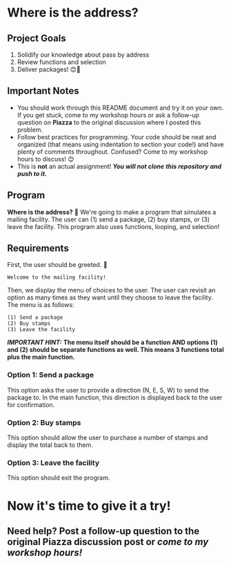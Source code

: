 # Where is the address?

## Project Goals
1. Solidify our knowledge about pass by address
2. Review functions and selection
3. Deliver packages! :blush::love_letter:

## Important Notes
* You should work through this README document and try it on your own. If you get stuck, come to my workshop hours or ask a follow-up question on __Piazza__ to the original discussion where I posted this problem.
* Follow best practices for programming. Your code should be neat and organized (that means using indentation to section your code!) and have plenty of comments throughout. Confused? Come to my workshop hours to discuss! :blush:
* This is __not__ an actual assignment! ***You will not clone this repository and push to it.***

## Program
__Where is the address?__ :love_letter: We're going to make a program that simulates a mailing facility. The user can (1) send a package, (2) buy stamps, or (3) leave the facility. This program also uses functions, looping, and selection!

## Requirements
First, the user should be greeted. :wave:

`Welcome to the mailing facility!`

Then, we display the menu of choices to the user. The user can revisit an option as many times as they want until they choose to leave the facility. The menu is as follows:

```
(1) Send a package
(2) Buy stamps
(3) Leave the facility
```

***IMPORTANT HINT:*** __The menu itself should be a function AND options (1) and (2) should be separate functions as well. This means 3 functions total plus the main function.__

### Option 1: Send a package

This option asks the user to provide a direction (N, E, S, W) to send the package to. In the main function, this direction is displayed back to the user for confirmation.

### Option 2: Buy stamps

This option should allow the user to purchase a number of stamps and display the total back to them.

### Option 3: Leave the facility

This option should exit the program.

# Now it's time to give it a try!
## Need help? Post a follow-up question to the original Piazza discussion post __or__ ***come to my workshop hours!***
